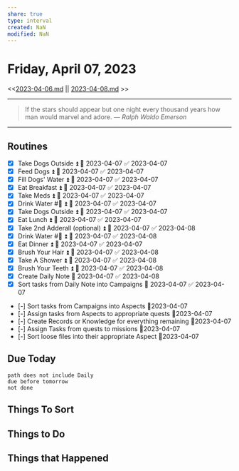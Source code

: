 ```yaml
---
share: true
type: interval
created: NaN 
modified: NaN
---
```

# Friday, April 07, 2023
<<[2023-04-06.md](./2023-04-06.md) || [2023-04-08.md](./2023-04-08.md) >>

---

> If the stars should appear but one night every thousand years how man would marvel and adore.
> — <cite>Ralph Waldo Emerson</cite>

---

## Routines
- [x] Take Dogs Outside ⏫ 📅 2023-04-07 ✅ 2023-04-07
- [x] Feed Dogs ⏫ 📅 2023-04-07 ✅ 2023-04-07
- [x] Fill Dogs' Water ⏫ 📅 2023-04-07 ✅ 2023-04-07
- [x] Eat Breakfast ⏫ 📅 2023-04-07 ✅ 2023-04-07
- [x] Take Meds ⏫ 📅 2023-04-07 ✅ 2023-04-07
- [x] Drink Water #🌊 ⏫ 📅 2023-04-07 ✅ 2023-04-07
- [x] Take Dogs Outside ⏫ 📅 2023-04-07 ✅ 2023-04-07
- [x] Eat Lunch ⏫ 📅 2023-04-07 ✅ 2023-04-07
- [x] Take 2nd Adderall (optional) ⏫ 📅 2023-04-07 ✅ 2023-04-08
- [x] Drink Water #🌊 ⏫ 📅 2023-04-07 ✅ 2023-04-08
- [x] Eat Dinner ⏫ 📅 2023-04-07 ✅ 2023-04-07
- [x] Brush Your Hair ⏫ 📅 2023-04-07 ✅ 2023-04-08
- [x] Take A Shower ⏫ 📅 2023-04-07 ✅ 2023-04-08
- [x] Brush Your Teeth ⏫ 📅 2023-04-07 ✅ 2023-04-08
- [x] Create Daily Note 📅 2023-04-07 ✅ 2023-04-08
- [x] Sort tasks from Daily Note into Campaigns 📅 2023-04-07 ✅ 2023-04-07
- [-] Sort tasks from Campaigns into Aspects 📆2023-04-07
- [-] Assign tasks from Aspects to appropriate quests 📆2023-04-07
- [-] Create Records or Knowledge for everything remaining 📆2023-04-07
- [-] Assign Tasks from quests to missions 📆2023-04-07
- [-] Sort loose files into their appropriate Aspect 📆2023-04-07

## Due Today
```tasks
path does not include Daily
due before tomorrow
not done
```
## Things To Sort




## Things to Do








## Things that Happened
